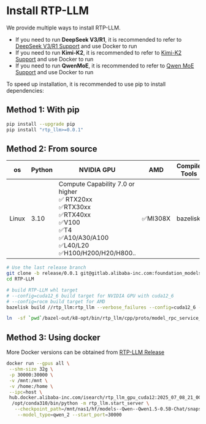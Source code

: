 # Install RTP-LLM

We provide multiple ways to install RTP-LLM.
* If you need to run **DeepSeek V3/R1**, it is recommended to refer to [DeepSeek V3/R1 Support](../references/deepseek/index.rst) and use Docker to run
* If you need to run **Kimi-K2**, it is recommended to refer to [Kimi-K2 Support](../references/kimi/index.rst) and use Docker to run
* If you need to run **QwenMoE**, it is recommended to refer to [Qwen MoE Support](../references/qwen/index.rst) and use Docker to run


To speed up installation, it is recommended to use pip to install dependencies:

## Method 1: With pip

```bash
pip install --upgrade pip
pip install "rtp_llm>=0.0.1"
```


## Method 2: From source
| os | Python | NVIDIA GPU | AMD | Compile Tools|
| -------| -----| ----| ----|----|
| Linux | 3.10 | Compute Capability 7.0 or higher <br> ✅ RTX20xx<br>  ✅RTX30xx<br>  ✅RTX40xx<br>  ✅V100<br>  ✅T4<br>  ✅A10/A30/A100<br>  ✅L40/L20<br>  ✅H100/H200/H20/H800.. <br> | ✅MI308X | bazelisk |


```bash
# Use the last release branch
git clone -b release/0.0.1 git@gitlab.alibaba-inc.com:foundation_models/RTP-LLM.git
cd RTP-LLM

# build RTP-LLM whl target
# --config=cuda12_6 build target for NVIDIA GPU with cuda12_6
# --config=rocm build target for AMD
bazelisk build //rtp_llm:rtp_llm --verbose_failures --config=cuda12_6 --test_output=errors --test_env="LOG_LEVEL=INFO"  --jobs=64

ln  -sf `pwd`/bazel-out/k8-opt/bin/rtp_llm/cpp/proto/model_rpc_service_pb2.py  `pwd`/rtp_llm/cpp/proto/

```


## Method 3: Using docker
More Docker versions can be obtained from [RTP-LLM Release](../release/index.rst)
```bash
docker run --gpus all \
 --shm-size 32g \
 -p 30000:30000 \
 -v /mnt:/mnt \
 -v /home:/home \
 --ipc=host \
 hub.docker.alibaba-inc.com/isearch/rtp_llm_gpu_cuda12:2025_07_08_21_00_a1ed8e8 \
  /opt/conda310/bin/python -m rtp_llm.start_server \
   --checkpoint_path=/mnt/nas1/hf/models--Qwen--Qwen1.5-0.5B-Chat/snapshots/6114e9c18dac0042fa90925f03b046734369472f/ \
    --model_type=qwen_2 --start_port=30000

```
